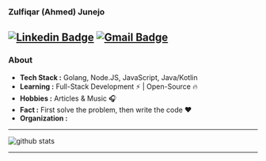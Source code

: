 ### Zulfiqar (Ahmed) Junejo

## [![Linkedin Badge](https://img.shields.io/badge/-Zulfiqar_Junejo-blue?style=flat-square&logo=Linkedin&logoColor=white&link=https://www.linkedin.com/in/ishagupta20//)](https://www.linkedin.com/in/zulfiqarjunejo/) [![Gmail Badge](https://img.shields.io/badge/-zulfiqarjunejo@live.com-c14438?style=flat-square&logo=Gmail&logoColor=white&link=mailto:zulfiqarjunejo@live.com)](mailto:zulfiqarjunejo@live.com)

### About

- **Tech Stack :** Golang, Node.JS, JavaScript, Java/Kotlin
- **Learning :** Full-Stack Development :zap: | Open-Source :fire:
- **Hobbies :** Articles & Music :headphones:
- **Fact :** First solve the problem, then write the code :heart:
- **Organization :**

---

![github stats](https://github-readme-stats.vercel.app/api?username=zulfiqarjunejo&show_icons=true)

---
